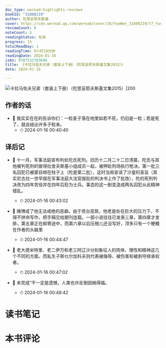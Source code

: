 ```yaml
---
doc_type: weread-highlights-reviews
bookId: "31808219"
author: 陀思妥耶夫斯基
cover: https://cdn.weread.qq.com/weread/cover/28/YueWen_31808219/t7_YueWen_31808219.jpg
reviewCount: 0
noteCount: 5
readingStatus: 在读
progress: 1%
totalReadDay: 1
readingTime: 0小时10分钟
readingDate: 2024-01-16
isbn: 9787532763696
title: 《卡拉马佐夫兄弟（套装上下册）（陀思妥耶夫斯基文集2015）》
date: 2024-01-16

---
```


![ 卡拉马佐夫兄弟（套装上下册）（陀思妥耶夫斯基文集2015）|200](https://cdn.weread.qq.com/weread/cover/28/YueWen_31808219/t7_YueWen_31808219.jpg)


## 作者的话


- 📌 我实实在在的告诉你们：一粒麦子落在地里如若不死，仍旧是一粒；若是死了，就会结出许多子粒来。 
    - ⏱ 2024-01-16 00:40:40 
## 译后记


- 📌 十一月，军事法庭宣布判处陀氏死刑。旧历十二月二十二日清晨，陀氏与其他被判死刑的彼得拉舍夫斯基小组成员一起，被押赴刑场执行枪决。第一批三名囚犯已被蒙目绑在柱子上（陀是第二批），这时当局宣读了沙皇的圣旨（其实尼古拉一世早就在军事法庭大法官报批的判决书上作了批改），陀的死刑判决改为四年苦役并在四年后贬为士兵。事态的这一剧变造成两名囚犯从此精神错乱。 
    - ⏱ 2024-01-16 00:43:02 

- 📌 赌博成了他无法戒绝的恶癖。由于债台高筑，他老是处在巨大的压力下，不得不拼命写作，把手稿交给期刊连载。一部小说往往已发表三章，第四章才发排，第五章正在邮寄途中，而第六章以后压根儿还没写好，顶多只有一个梗概在作者的头脑里 
    - ⏱ 2024-01-16 00:44:47 

- 📌 老大德米特里、老二伊万和老三阿辽沙分别象征人的肉体、理性和精神这几个不同的方面，而私生子斯乜尔加科夫则代表被侮辱、被伤害和被剥夺继承权者。 
    - ⏱ 2024-01-16 00:47:02 

- 📌 未完成”不一定是遗憾，人类也许反倒因祸得福。 
    - ⏱ 2024-01-16 00:48:42 

# 读书笔记


# 本书评论
